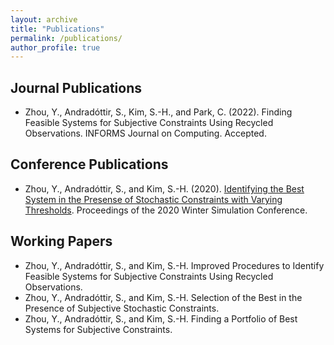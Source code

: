 ```yaml
---
layout: archive
title: "Publications"
permalink: /publications/
author_profile: true
---
```


## Journal Publications
* Zhou, Y., Andradóttir, S., Kim, S.-H., and Park, C. (2022). Finding Feasible Systems for Subjective Constraints Using Recycled Observations. INFORMS Journal on Computing. Accepted.

## Conference Publications
* Zhou, Y., Andradóttir, S., and Kim, S.-H. (2020). [Identifying the Best System in the Presense of Stochastic Constraints with Varying Thresholds](https://ieeexplore.ieee.org/abstract/document/9384097). Proceedings of the 2020 Winter Simulation Conference. 

## Working Papers
* Zhou, Y., Andradóttir, S., and Kim, S.-H. Improved Procedures to Identify Feasible Systems for Subjective Constraints Using Recycled Observations.
* Zhou, Y., Andradóttir, S., and Kim, S.-H. Selection of the Best in the Presence of Subjective Stochastic Constraints.
* Zhou, Y., Andradóttir, S., and Kim, S.-H. Finding a Portfolio of Best Systems for Subjective Constraints.

